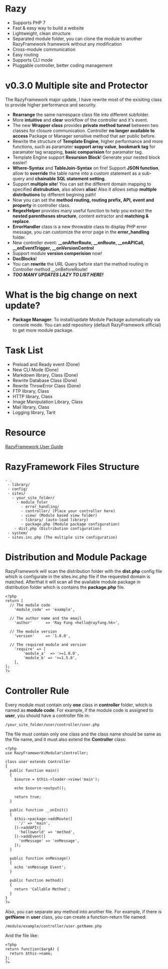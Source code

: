 # Razy
- Supports PHP 7
- Fast & easy way to build a website
- Lightweight, clean structure
- Separated module folder, you can clone the module to another RazyFramework framework without any modification
- Cross-module communication
- Easy routing
- Supports CLI mode
- Pluggable controller, better coding management

# v0.3.0 Multiple site and Protector
The RazyFramework major update, I have rewrite most of the exisiting class to provide higher performance and security.
- **Rearrange** the same namespace class file into different subfolder.
- More **intuitive** and **clear** workflow of the controller and it's event.
- The new **Wrapper class** provides **private method tunnel** between two classes for closure communication. Controller **no longer available to access** Package or Manager sensitive method that aer public before.
- Rewrite the structure of **Template Engine**, higher performance and more functions, such as paramater **support array value**, **bookmark tag** for paramater tag wrapping, **basic comparision** for paramater tag.
- Template Engine support **Resursion Block**! Generate your nested block easier!
- **Where-Syntax** and **TableJoin-Syntax** on fire! Support **JSON function**, allow to **override** the table name into a custom statement as a sub-query and **chainable SQL statement setting**.
- Support **multiple site**! You can set the different domain mapping to specified **distrubution**, also allows **alias**! Also it allows setup **multiple distributions** by different begining path!
- Now you can set the **method routing, routing prefix, API, event and property** in controller class.
- **RegexHelper** provides many useful function to help you extract the **nested parentheses structure**, content extractor and **matching & replace**.
- **ErrorHandler** class is a new throwable class to display PHP error message, you can customize the error page in the **error_handling** folder.
- New controller event: **\_\_onAfterRoute, \_\_onRoute, \_\_onAPICall, \_\_onEventTrigger, \_\_onVersionControl**
- Support module **version comperision** now!
- **DocBlocks**!
- You can **rewrite** the URL Query before start the method routing in Controller method \_\_onBeforeRoute!
- **_TOO MANY UPDATES LAZY TO LIST HERE!_**

# What is the big change on next update?
- **Package Manager**:
To install/update Module Package automatically via console mode. You can add repository (default RazyFramework official) to get more module package.

# Task List
- Preload and Ready event (Done)
- New CLI Mode (Done)
- Markdown library, Class (Done)
- Rewrite Database Class (Done)
- Rewrite ThrowError Class (Done)
- FTP library, Class
- HTTP library, Class
- Image Manipulation Library, Class
- Mail library, Class
- Logging library, Tarit

# Resource
[RazyFramework User Guide](http://rayfung.hk/Razy)

# RazyFramework Files Structure
```
- .
 - library/
 - config/
 - sites/
   - your_site_folder/
     - module_foler
       - error_handling/
       - controller/ (Place your controller here)
       - view/ (Module based view folder)
       - library/ (auto-load library)
       - package.php (Module package configuration)
    - dist.php (Distribution configuration)
 - system/
 - sites.inc.php (The multiple site configuration)
```
# Distribution and Module Package
RazyFramework will scan the distribution folder with the **dist.php** config file which is configurate in the sites.inc.php file if the requested domain is matched. Afterthat it will scan all the available module package in distribution folder which is contains the **package.php** file.

```
<?php
return [
  // The module code
	'module_code' => 'example',

  // The author name and the email
	'author'      => 'Ray Fung <hello@rayfung.hk>',

  // The module version
	'version'     => '1.0.0',

  // The required module and version
	'require' => [
		'module_a'  => '>=1.0.0',
		'module_b' => '>=1.5.0',
	],
];
?>
```

# Controller Rule
Every module must contain only **one** class in **controller** folder, which is named as **module code**. For example, if the module code is assigned to **user**, you should have a controller file in:

```
/your_site_folder/user/controller/user.php
```

The file must contain only one class and the class name should be same as the file name, and it must also extend the **Controller** class:

```
<?php
use RazyFramework\Modular\Controller;

class user extends Controller
{
  public function main()
  {
    $source = $this->loader->view('main');

    echo $source->output();

    return true;
  }

  public function __onInit()
  {
    $this->package->addRoute([
      '/' => 'main',
    ])->addAPI([
      'helloworld' => 'method',
    ])->addEvent([
      'onMessage' => 'onMessage',
    ]);
  }

  public function onMessage()
  {
    echo 'onMessage Event';
  }

  public function method()
  {
    return 'Callable Method';
  }
}
?>
```

Also, you can separate any method into another file. For example, if there is **getName** in **user** class, you can create a function-return file named:

```
/module/example/controller/user.getName.php
```

And the file like:

```
<?php
return function($argA) {
  return $this->name;
};
?>
```
